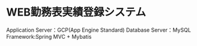 # WEB勤務表実績登録システム
Application Server：GCP(App Engine Standard)
Database Server：MySQL
Framework:Spring MVC + Mybatis


